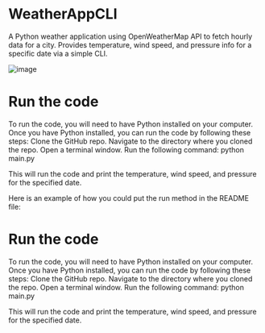 # WeatherAppCLI
A Python weather application using OpenWeatherMap API to fetch hourly data for a city. Provides temperature, wind speed, and pressure info for a specific date via a simple CLI.

![image](https://github.com/Riyazahamed2003/WeatherAppCLI/assets/118614045/30d623fd-776f-475a-bb41-9a11fd65ace6)

# Run the code

To run the code, you will need to have Python installed on your computer. Once you have Python installed, you can run the code by following these steps:
Clone the GitHub repo.
Navigate to the directory where you cloned the repo.
Open a terminal window.
Run the following command:
python main.py

This will run the code and print the temperature, wind speed, and pressure for the specified date.

Here is an example of how you could put the run method in the README file:


# Run the code

To run the code, you will need to have Python installed on your computer. Once you have Python installed, you can run the code by following these steps:
Clone the GitHub repo.
Navigate to the directory where you cloned the repo.
Open a terminal window.
Run the following command:
python main.py

This will run the code and print the temperature, wind speed, and pressure for the specified date.
